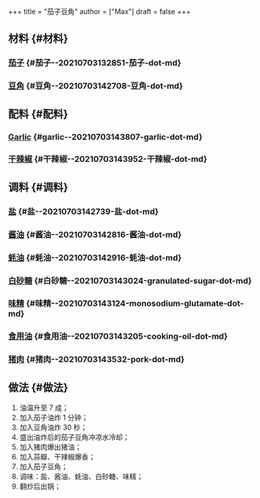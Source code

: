 +++
title = "茄子豆角"
author = ["Max"]
draft = false
+++

## 材料 {#材料}


### [茄子](20210703132851-茄子.md) {#茄子--20210703132851-茄子-dot-md}


### [豆角](20210703142708-豆角.md) {#豆角--20210703142708-豆角-dot-md}


## 配料 {#配料}


### [Garlic](20210703143807-garlic.md) {#garlic--20210703143807-garlic-dot-md}


### [干辣椒](20210703143952-干辣椒.md) {#干辣椒--20210703143952-干辣椒-dot-md}


## 调料 {#调料}


### [盐](20210703142739-盐.md) {#盐--20210703142739-盐-dot-md}


### [酱油](20210703142816-酱油.md) {#酱油--20210703142816-酱油-dot-md}


### [蚝油](20210703142916-蚝油.md) {#蚝油--20210703142916-蚝油-dot-md}


### [白砂糖](20210703143024-granulated_sugar.md) {#白砂糖--20210703143024-granulated-sugar-dot-md}


### [味精](20210703143124-monosodium_glutamate.md) {#味精--20210703143124-monosodium-glutamate-dot-md}


### [食用油](20210703143205-cooking_oil.md) {#食用油--20210703143205-cooking-oil-dot-md}


### [猪肉](20210703143532-pork.md) {#猪肉--20210703143532-pork-dot-md}


## 做法 {#做法}

1.  油温升至 7 成；
2.  加入茄子油炸 1 分钟；
3.  加入豆角油炸 30 秒；
4.  盛出油炸后的茄子豆角冲凉水冷却；
5.  加入猪肉爆出猪油；
6.  加入蒜瓣、干辣椒爆香；
7.  加入茄子豆角；
8.  调味：盐、酱油、蚝油、白砂糖、味精；
9.  翻炒后出锅；
